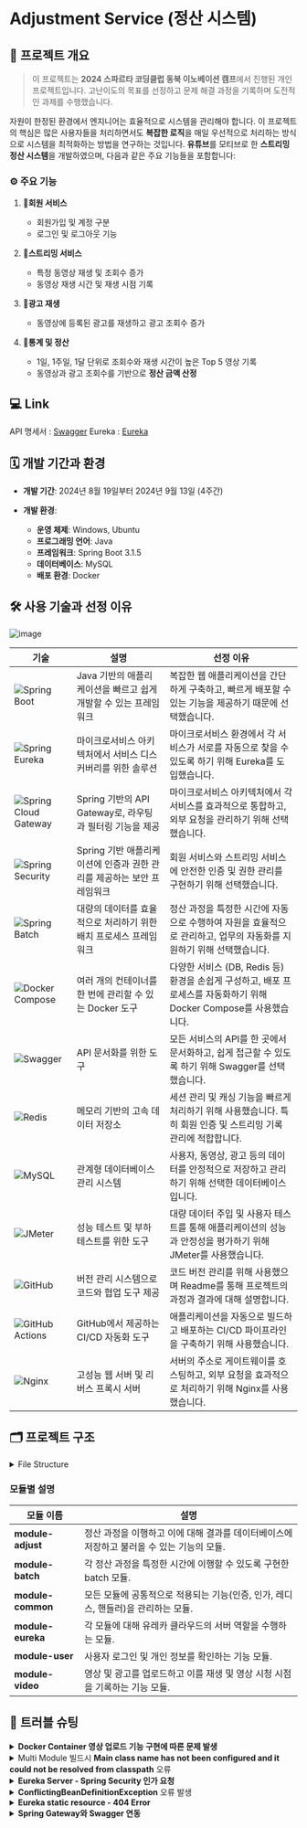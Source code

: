 # Adjustment Service (정산 시스템)

## 📜 프로젝트 개요
>
>이 프로젝트는 **2024 스파르타 코딩클럽 동북 이노베이션 캠프**에서 진행된 개인 프로젝트입니다.
>고난이도의 목표를 선정하고 문제 해결 과정을 기록하며 도전적인 과제를 수행했습니다.
>
자원이 한정된 환경에서 엔지니어는 효율적으로 시스템을 관리해야 합니다. 이 프로젝트의 핵심은 많은 사용자들을 처리하면서도 **복잡한 로직**을 매일 우선적으로 처리하는 방식으로 시스템을 최적화하는 방법을 연구하는 것입니다. **유튜브**를 모티브로 한 **스트리밍 정산 시스템**을 개발하였으며, 다음과 같은 주요 기능들을 포함합니다:

### ⚙️ 주요 기능
1. 📌**회원 서비스**
   - 회원가입 및 계정 구분
   - 로그인 및 로그아웃 기능

2. 📌**스트리밍 서비스** 
   - 특정 동영상 재생 및 조회수 증가
   - 동영상 재생 시간 및 재생 시점 기록

3. 📌**광고 재생** 
   - 동영상에 등록된 광고를 재생하고 광고 조회수 증가

4. 📌**통계 및 정산** 
   - 1일, 1주일, 1달 단위로 조회수와 재생 시간이 높은 Top 5 영상 기록
   - 동영상과 광고 조회수를 기반으로 **정산 금액 산정**
  
## 💻 Link
API 명세서 : [Swagger](http://dltmdgus9661.iptime.org/adjustment/webjars/swagger-ui/index.html)
Eureka : [Eureka](http://dltmdgus9661.iptime.org/adjustment/eureka/)


## 🗓️ 개발 기간과 환경

- **개발 기간**: 2024년 8월 19일부터 2024년 9월 13일 (4주간)

- **개발 환경**:
  - **운영 체제**: Windows, Ubuntu
  - **프로그래밍 언어**: Java
  - **프레임워크**: Spring Boot 3.1.5
  - **데이터베이스**: MySQL
  - **배포 환경**: Docker

## 🛠️ 사용 기술과 선정 이유

![image](https://github.com/user-attachments/assets/d52596a9-0b0e-4ce7-9cdc-eb362bcef979)

| 기술                                                                                                  | 설명                                                                 | 선정 이유                                                                                              |
|-------------------------------------------------------------------------------------------------------|----------------------------------------------------------------------|-------------------------------------------------------------------------------------------------------|
| ![Spring Boot](https://img.shields.io/badge/Spring%20Boot-6DB33F?style=flat&logo=spring-boot&logoColor=white)    | Java 기반의 애플리케이션을 빠르고 쉽게 개발할 수 있는 프레임워크       | 복잡한 웹 애플리케이션을 간단하게 구축하고, 빠르게 배포할 수 있는 기능을 제공하기 때문에 선택했습니다.    |
| ![Spring Eureka](https://img.shields.io/badge/Spring%20Eureka-6DB33F?style=flat&logo=spring&logoColor=white)     | 마이크로서비스 아키텍처에서 서비스 디스커버리를 위한 솔루션           | 마이크로서비스 환경에서 각 서비스가 서로를 자동으로 찾을 수 있도록 하기 위해 Eureka를 도입했습니다.      |
| ![Spring Cloud Gateway](https://img.shields.io/badge/Spring%20Cloud%20Gateway-6DB33F?style=flat&logo=spring-cloud&logoColor=white) | Spring 기반의 API Gateway로, 라우팅과 필터링 기능을 제공              | 마이크로서비스 아키텍처에서 각 서비스를 효과적으로 통합하고, 외부 요청을 관리하기 위해 선택했습니다.       |
| ![Spring Security](https://img.shields.io/badge/Spring%20Security-6DB33F?style=flat&logo=spring-security&logoColor=white) | Spring 기반 애플리케이션에 인증과 권한 관리를 제공하는 보안 프레임워크  | 회원 서비스와 스트리밍 서비스에 안전한 인증 및 권한 관리를 구현하기 위해 선택했습니다.                    |
| ![Spring Batch](https://img.shields.io/badge/Spring%20Batch-6DB33F?style=flat&logo=spring&logoColor=white)    | 대량의 데이터를 효율적으로 처리하기 위한 배치 프로세스 프레임워크         | 정산 과정을 특정한 시간에 자동으로 수행하여 자원을 효율적으로 관리하고, 업무의 자동화를 지원하기 위해 선택했습니다. |
| ![Docker Compose](https://img.shields.io/badge/Docker%20Compose-2496ED?style=flat&logo=docker&logoColor=white)  | 여러 개의 컨테이너를 한 번에 관리할 수 있는 Docker 도구               | 다양한 서비스 (DB, Redis 등) 환경을 손쉽게 구성하고, 배포 프로세스를 자동화하기 위해 Docker Compose를 사용했습니다.|
| ![Swagger](https://img.shields.io/badge/Swagger-85EA2D?style=flat&logo=swagger&logoColor=black)         | API 문서화를 위한 도구                                               | 모든 서비스의 API를 한 곳에서 문서화하고, 쉽게 접근할 수 있도록 하기 위해 Swagger를 선택했습니다.        |
| ![Redis](https://img.shields.io/badge/Redis-DC382D?style=flat&logo=redis&logoColor=white)              | 메모리 기반의 고속 데이터 저장소                                      | 세션 관리 및 캐싱 기능을 빠르게 처리하기 위해 사용했습니다. 특히 회원 인증 및 스트리밍 기록 관리에 적합합니다.|
| ![MySQL](https://img.shields.io/badge/MySQL-4479A1?style=flat&logo=mysql&logoColor=white)              | 관계형 데이터베이스 관리 시스템                                        | 사용자, 동영상, 광고 등의 데이터를 안정적으로 저장하고 관리하기 위해 선택한 데이터베이스입니다.           |
| ![JMeter](https://img.shields.io/badge/JMeter-0A7E32?style=flat&logo=apache&logoColor=white)           | 성능 테스트 및 부하 테스트를 위한 도구                                 | 대량 데이터 주입 및 사용자 테스트를 통해 애플리케이션의 성능과 안정성을 평가하기 위해 JMeter를 사용했습니다.       |
| ![GitHub](https://img.shields.io/badge/GitHub-181717?style=flat&logo=github&logoColor=white)           | 버전 관리 시스템으로 코드와 협업 도구 제공                            | 코드 버전 관리를 위해 사용했으며 Readme를 통해 프로젝트의 과정과 결과에 대해 설명합니다.          |
| ![GitHub Actions](https://img.shields.io/badge/GitHub%20Actions-2088FF?style=flat&logo=github-actions&logoColor=white) | GitHub에서 제공하는 CI/CD 자동화 도구                                | 애플리케이션을 자동으로 빌드하고 배포하는 CI/CD 파이프라인을 구축하기 위해 사용했습니다.                  |
| ![Nginx](https://img.shields.io/badge/Nginx-009639?style=flat&logo=nginx&logoColor=white)             | 고성능 웹 서버 및 리버스 프록시 서버                                   | 서버의 주소로 게이트웨이를 호스팅하고, 외부 요청을 효과적으로 처리하기 위해 Nginx를 사용했습니다.          |


## 🗂️ 프로젝트 구조
<details>
<summary>File Structure</summary>
<pre>
📦adjustment
 ┣ 📂.github
 ┃ ┗ 📂workflows
 ┃ ┃ ┗ 📜deploy.yml
 ┣ 📂module-adjust
 ┃ ┣ 📂src
 ┃ ┃ ┣ 📂main
 ┃ ┃ ┃ ┣ 📂java.com.sparta.controller
 ┃ ┃ ┃ ┣ 📂java.com.sparta.dto
 ┃ ┃ ┃ ┣ 📂java.com.sparta.entity.base
 ┃ ┃ ┃ ┣ 📂java.com.sparta.entity
 ┃ ┃ ┃ ┣ 📂java.com.sparta.repository
 ┃ ┃ ┃ ┣ 📂java.com.sparta.service
 ┃ ┃ ┃ ┗ 📂resources
 ┃ ┃ ┃   ┗ 📜application-profile.properties
 ┃ ┃ ┗ 📂test
 ┃ ┗ 📜build.gradle
 ┃ ┗ 📜Dockerfile
 ┃ ┗ 📜settings.gradle
 ┣ 📂module-batch
 ┃ ┣ 📂src
 ┃ ┃ ┣ 📂main
 ┃ ┃ ┃ ┣ 📂java.com.sparta.config
 ┃ ┃ ┃ ┗ 📂resources
 ┃ ┃ ┃   ┗ 📜application-profile.properties
 ┃ ┃ ┗ 📂test
 ┃ ┗ 📜build.gradle
 ┃ ┗ 📜Dockerfile
 ┃ ┗ 📜settings.gradle
 ┣ 📂module-common
 ┃ ┣ 📂src
 ┃ ┃ ┣ 📂main
 ┃ ┃ ┃ ┣ 📂java.com.sparta.config
 ┃ ┃ ┃ ┣ 📂java.com.sparta.dto
 ┃ ┃ ┃ ┣ 📂java.com.sparta.entity
 ┃ ┃ ┃ ┣ 📂java.com.sparta.filter
 ┃ ┃ ┃ ┣ 📂java.com.sparta.handler
 ┃ ┃ ┃ ┣ 📂java.com.sparta.repository
 ┃ ┃ ┃ ┣ 📂java.com.sparta.security
 ┃ ┃ ┃ ┣ 📂java.com.sparta.service
 ┃ ┃ ┃ ┗ 📂resources
 ┃ ┃ ┃   ┗ 📜application.properties
 ┃ ┃ ┗ 📂test
 ┃ ┗ 📜build.gradle
 ┣ 📂module-eureka
 ┃ ┣ 📂src
 ┃ ┃ ┣ 📂main
 ┃ ┃ ┃ ┗ 📂java.com.sparta
 ┃ ┃ ┃ ┗ 📂resources
 ┃ ┃ ┃   ┗ 📜application.properties
 ┃ ┃ ┗ 📂test
 ┃ ┗ 📜build.gradle
 ┃ ┗ 📜Dockerfile
 ┃ ┗ 📜settings.gradle
 ┣ 📂module-user
 ┃ ┣ 📂src
 ┃ ┃ ┣ 📂main
 ┃ ┃ ┃ ┣ 📂java.com.sparta.controller
 ┃ ┃ ┃ ┣ 📂java.com.sparta.service
 ┃ ┃ ┃ ┗ 📂resources
 ┃ ┃ ┃   ┗ 📜application-profile.properties
 ┃ ┃ ┗ 📂test
 ┃ ┗ 📜build.gradle
 ┃ ┗ 📜Dockerfile
 ┃ ┗ 📜settings.gradle
 ┣ 📂module-video
 ┃ ┣ 📂src
 ┃ ┃ ┣ 📂main
 ┃ ┃ ┃ ┣ 📂java.com.sparta.controller
 ┃ ┃ ┃ ┣ 📂java.com.sparta.service
 ┃ ┃ ┃ ┗ 📂resources
 ┃ ┃ ┃   ┗ 📜application-profile.properties
 ┃ ┃ ┗ 📂test
 ┃ ┗ 📜build.gradle
 ┃ ┗ 📜Dockerfile
 ┃ ┗ 📜settings.gradle
 ┣ 📜.gitignore
 ┣ 📜build.gradle
 ┣ 📜docker-compose.yml
 ┣ 📜gradlew
 ┣ 📜gradlew.bat
 ┣ 📜HELP.md
 ┗ 📜settings.gradle 
</pre>
</details>

### 모듈별 설명
| 모듈 이름        | 설명                                                            |
|------------------|-----------------------------------------------------------------|
| **module-adjust** | 정산 과정을 이행하고 이에 대해 결과를 데이터베이스에 저장하고 불러올 수 있는 기능의 모듈. |
| **module-batch**  | 각 정산 과정을 특정한 시간에 이행할 수 있도록 구현한 batch 모듈. |
| **module-common** | 모든 모듈에 공통적으로 적용되는 기능(인증, 인가, 레디스, 핸들러)을 관리하는 모듈. |
| **module-eureka** | 각 모듈에 대해 유레카 클라우드의 서버 역할을 수행하는 모듈. |
| **module-user**   | 사용자 로그인 및 개인 정보를 확인하는 기능 모듈.              |
| **module-video**  | 영상 및 광고를 업로드하고 이를 재생 및 영상 시청 시점을 기록하는 기능 모듈. |

## 🤔 트러블 슈팅
<details>
<summary><strong>Docker Container 영상 업로드 기능 구현에 따른 문제 발생</strong></summary>
   
   💡 **문제** : Docker Container에서 영상 업로드 기능 구현을 했지만 **업로드된 파일을 찾을 수 없는 문제 발생**<br>
   ❌ **원인** : **Docker Container 내부에 영상 파일이 저장되어 서버 경로에서 해당 파일을 찾지 못함**<br>
   ✔️ **해결** : Docker 빌드시 파일의 저장 장소를 도커가 있는 서버에 연결! → (`volumes`)를 Docker Compose 파일에 추가
   <pre>
     video-service:
       build:
         context: ./  # Root context for the build
         dockerfile: module-video/Dockerfile
       container_name: video_service
       ports:
         - "8083:8080"
       env_file:
         - .env
       depends_on:
         - mysql
         - redis
       volumes:
         - /var/www/uploads/adjustment:/var/www/uploads/adjustment   
   </pre>
   Docker에서 파일을 저장하는 해당 경로는 Docker 외부의 **서버의 경로와 연결**되어 **파일이 원하는 장소에 저장**되었으며 필요한 파일을 찾을 수 있게 됨   
</details>

<details>
<summary>Multi Module 빌드시 <strong>Main class name has not been configured and it could not be resolved from classpath</strong> 오류 </summary>
   
   💡 **문제** : 스프링 Multi Module를 빌드 할 경우 나타나는 Main Class를 찾지 못하는 문제가 발생함 [Stackoverflow](https://stackoverflow.com/questions/78903577/main-class-name-has-not-been-configured-and-it-could-not-be-resolved-from-classp)<br>
   ❌ **원인** : Docker 빌드 과정에서 root 경로에서 필요한 파일을 가져오는 과정에서 **settings.gradle**을 참조하는데 모든 모듈을 include 하도록 작성되어 있기 때문에 특정 모듈에 필요하지 않은 모듈도 빌드를 시도하면서 나타나는 문제<br>
   ```
   //settings.gradle
   rootProject.name = 'adjustment'
   include 'module-user'
   include 'module-video'
   include 'module-common'
   include 'module-adjust'
   ```

   ✔️ **해결** : 빌드 과정에 필요한 모듈의 이름만 포함한 **settings.gradle**을 각 모듈에 배치하여 필요한 파일만 빌드할 수 있도록 구성함 <br>
   ```
   //module-user/settings.gradle
   rootProject.name = 'adjustment'
   include 'module-user'
   include 'module-common'
   ```
   또한 해당 업로드 과정을 각 모듈의 DockerFile에 적용함<br>
   ```
   # Base image
   FROM openjdk:17-jdk-slim
   
   # Set working directory
   WORKDIR /app
   
   # Copy Gradle files from the root context to the service context
   COPY gradlew /app/
   COPY gradle /app/gradle/
   COPY build.gradle /app/
   
   COPY module-common/build.gradle /app/module-common/
   COPY module-common/src /app/module-common/src
   
   COPY module-user/build.gradle /app/module-user/
   COPY module-user/src /app/module-user/src
   
   #Copy settings.gradle for module
   COPY module-user/settings.gradle /app/ 
   
   # Ensure gradlew is executable
   RUN chmod +x gradlew
   
   # Build the application
   RUN ./gradlew build -x test --stacktrace
   
   # Check the build output directory
   RUN ls -l module-user/build/libs/
   
   # Copy the built JAR file to /app.jar
   RUN cp module-user/build/libs/module-user-0.0.1-SNAPSHOT.jar /app.jar
   
   # Expose port
   EXPOSE 8080
   
   # Run the application
   CMD ["java", "-jar", "/app.jar"]
   ```
   💾 **Multi Module 구성 과정을 상세하게 설명하고 바로 적용할 수 있도록 별도의 Git Repository를 작성함** : [muti-module](https://github.com/seunghyeonlee9661/muti-module)
</details>

<details>
<summary><strong>Eureka Server - Spring Security 인가 요청</strong></summary>
   
   💡 **문제** : Eureka Server 페이지 접근 시 접근이 불가능하며 로그인을 요청함<br>
   ❌ **원인** :
   1. Spring Security가 root 경로의 의존성에 존재해 **모든 모듈이 Spring Security의 인가를 처리**하도록 되어있어 Login 페이지를 호출<br>
   2. Eureka Server에 연결된 client앱이 오류를 발생시킴<br>
   ✔️ **해결** :
   1. ~~Eureka Server에 기반 모듈을 연결하고 **Security Config에 대해 접근을 허용함**~~ -> 불필요한 의존성이 생기며 빌드 시간이 오래 걸림<br>
   2. Eureka Module의 **application.properties에 Security 보안 설정을 무시**하도록 설정
   ```
   # Spring Security Exception
   eureka.security.enable-self-preservation=false
   management.endpoints.web.exposure.include=health,info
   ```   
</details>

<details>
<summary><strong>ConflictingBeanDefinitionException</strong> 오류 발생</summary>
   
   💡 **문제** : 프로젝트 빌드 시 **ConflictingBeanDefinitionException** 오류가 나타나며 빌드가 실패함<br>
   ❌ **원인** : Spring Project에서 파일을 삭제해도 Git Actions에서 기존 파일을 삭제하지 않기 때문에 이전 파일이 남아 오류를 발생 시킴<br>
   ✔️ **해결** :
   1. ~~deploy.yml에서 모든 파일을 삭제하고 다시 다운로드 하도록 설정~~ -> 프로젝트 규모, 배포 횟수에 따라 전송 시간이 늘어날 수 있고 필요한 파일을 삭제할 가능성이 있음
   2. `rsync --delete` 옵션을 deploy.yml에 추가해 제거된 파일도 함께 동기화 할 수 있도록 수정함
   3. 또한 Docker Composer 빌드 시 **변경 감지를 통해 수정 사항만 새로 빌드할 수 있도록 기능을 추가**함
   ```
   # deploy.yml
   name: Deploy to Ubuntu Server
   
   on:
     push:
       branches:
         - main
         - develop
   
   jobs:
     deploy:
       runs-on: ubuntu-latest
   
       steps:
         - name: Checkout code
           uses: actions/checkout@v3
           with:
             fetch-depth: 2  # 변경 감지를 위한 이전 파일 확인
   
         - name: Set up SSH
           uses: webfactory/ssh-agent@v0.7.0
           with:
             ssh-private-key: ${{ secrets.SSH_PRIVATE_KEY }}
   
         - name: Copy files via SSH with file deletion # 필요한 파일을 Git Repository에서 받아오되 삭제된 파일도 적용할 수 있도록 수정함
           run: |
             rsync -avz --delete -e "ssh -o StrictHostKeyChecking=no" ./ ${{ secrets.USER }}@${{ secrets.HOST }}:/home/leesh/Sparta/AdjustmentService
   
         - name: Install Docker Compose
           run: |
             ssh -o StrictHostKeyChecking=no ${{ secrets.USER }}@${{ secrets.HOST }} 'bash -s' << 'EOF'
             curl -L "https://github.com/docker/compose/releases/download/v2.6.1/docker-compose-$(uname -s)-$(uname -m)" -o /usr/local/bin/docker-compose
             chmod +x /usr/local/bin/docker-compose
             EOF
   
         - name: Deploy with Docker Compose
           run: |
             ssh -o StrictHostKeyChecking=no ${{ secrets.USER }}@${{ secrets.HOST }} << 'EOF'
             cd /home/leesh/Sparta/AdjustmentService
             
             # 환경 변수 저장
             echo "MYSQL_ROOT_PASSWORD=${{ secrets.MYSQL_ROOT_PASSWORD }}" > .env
             echo "MYSQL_DATABASE=${{ secrets.MYSQL_DATABASE }}" >> .env
             echo "MYSQL_USER=${{ secrets.MYSQL_USER }}" >> .env
             echo "MYSQL_PASSWORD=${{ secrets.MYSQL_PASSWORD }}" >> .env
             echo "REDIS_HOST=${{ secrets.REDIS_HOST }}" >> .env
             echo "REDIS_PORT=${{ secrets.REDIS_PORT }}" >> .env
             echo "JWT_SECRET_KEY=${{ secrets.JWT_SECRET_KEY }}" >> .env
             echo "KAKAO_CLIENT_ID=${{ secrets.KAKAO_CLIENT_ID }}" >> .env
             echo "KAKAO_REDIRECT_URI=${{ secrets.KAKAO_REDIRECT_URI }}" >> .env
             
             # Detect which modules changed
             changed_modules=$(git diff --name-only HEAD^ HEAD)
   
             # Build all services if module-common changed
             if echo "$changed_modules" | grep -q '^module-common/'; then
               echo "Changes detected in common module"
               docker-compose build user-service
               docker-compose build video-service
               docker-compose build adjust-service
               docker-compose build batch-service
               docker-compose build eureka-server
               docker-compose build common
             else
               # Build only if specific directories have changed
               if echo "$changed_modules" | grep -q '^module-user/'; then
                 echo "Changes detected in user-service"
                 docker-compose build user-service
               fi
   
               if echo "$changed_modules" | grep -q '^module-video/'; then
                 echo "Changes detected in video-service"
                 docker-compose build video-service
               fi
   
               if echo "$changed_modules" | grep -q '^module-adjust/'; then
                 echo "Changes detected in adjust-service"
                 docker-compose build adjust-service
               fi
             
               if echo "$changed_modules" | grep -q '^module-batch/'; then
                 echo "Changes detected in batch-service"
                 docker-compose build batch-service
               fi
             
               if echo "$changed_modules" | grep -q '^module-eureka/'; then
                 echo "Changes detected in eureka-service"
                 docker-compose build eureka-server
               fi
             fi
             
             docker-compose up -d
             EOF
   ```
</details>

<details>
<summary><strong>Eureka static resource - 404 Error</strong></summary>
   
   💡 **문제** : Eureka 페이지에서 js와 css와 같은 Static Resource를 찾지 못하는 문제<br>
   ❌ **원인** : Nginx가 Eureka 서버에 프록시를 적용하는데 **Static Resource가 다른 경로로 연결**되어 있어 정상적으로 페이지가 나타나지 않음<br>
   ✔️ **해결** : Nginx에 **Static Resource에 대한 추가적인 프록시 설정**을 넣음

   ```
    location /adjustment/eureka/ {
        proxy_pass http://localhost:8761/;  # Eureka 프록시
     }

    location /eureka/ { 
        proxy_pass http://localhost:8761/eureka/; # # Eureka Resource 프록시
    }
   ```
</details>

<details>
<summary><strong>Spring Gateway와 Swagger 연동</strong></summary>
   
   💡 **문제** : Swagger 적용에 있어 Gateway에서 각 서버의 Swagger를 찾지 못하는 문제<br>
   ❌ **원인** : 요청이 Nginx와 Gateway를 지나면서 url요청을 올바르지 않아 정상적으로 페이지가 나타나지 않음을 확인함<br>
   ✔️ **해결** : **Gateway filters** 기능을 활용해 올바르게 경로 이동이 되도록 설정함 
   
   ```
   # Routing option
   spring.cloud.gateway.routes[0].id=user-service
   spring.cloud.gateway.routes[0].uri=http://user-service:8080
   spring.cloud.gateway.routes[0].predicates[0]=Path=/user/**
   spring.cloud.gateway.routes[0].filters[0]=RewritePath=/user/(?<path>.*), /$\\{path}
   # Gateway로 요청을 전달할 때 값을 빼고 전달하여 Swagger의 api-docs의 위치가 올바르게 연결되도록 설정함
   ```
</details>
